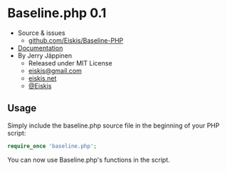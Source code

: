 
# Baseline.php 0.1

- Source & issues
	- [github.com/Eiskis/Baseline-PHP](https://github.com/Eiskis/Baseline-PHP)
- [Documentation](https://github.com/Eiskis/baseline-php/tree/master/docs/site/pages)
- By Jerry Jäppinen
	- Released under MIT License
	- [eiskis@gmail.com](mailto:eiskis@gmail.com)
	- [eiskis.net](http://eiskis.net/)
	- [@Eiskis](https://twitter.com/Eiskis)



## Usage

Simply include the baseline.php source file in the beginning of your PHP script:

```php
require_once 'baseline.php';
```

You can now use Baseline.php's functions in the script.
